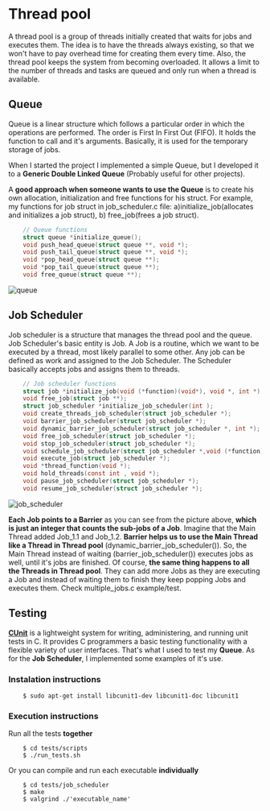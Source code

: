 # Thread pool

A thread pool is a group of threads initially created that waits for jobs and executes them. The idea is to have the threads always existing, 
so that we won't have to pay overhead time for creating them every time. Also, the thread pool keeps the system from becoming overloaded. 
It allows a limit to the number of threads and tasks are queued and only run when a thread is available.

## Queue

Queue is a linear structure which follows a particular order in which the operations are performed. The order is First In First Out (FIFO). 
It holds the function to call and it's arguments. Basically, it is used for the temporary storage of jobs.

When I started the project I implemented a simple Queue, but I developed it to a **Generic Double Linked Queue** (Probably useful for other projects).

A **good approach when someone wants to use the Queue** is to create his own allocation, initialization and free functions for his struct. For example, 
my functions for job struct in job_scheduler.c file: a)initialize_job(allocates and initializes a job struct), b) free_job(frees a job struct).

```c
    // Queue functions
    struct queue *initialize_queue();
    void push_head_queue(struct queue **, void *);
    void push_tail_queue(struct queue **, void *);
    void *pop_head_queue(struct queue **);
    void *pop_tail_queue(struct queue **);
    void free_queue(struct queue **);
```

![queue](https://user-images.githubusercontent.com/48658768/87132434-862def00-c29e-11ea-9921-c21bd3173f19.png)

## Job Scheduler

Job scheduler is a structure that manages the thread pool and the queue. Job Scheduler's basic entity is Job. A Job is a routine, 
which we want to be executed by a thread, most likely parallel to some other. Any job can be defined as work and assigned to the Job Scheduler. 
The Scheduler basically accepts jobs and assigns them to threads.

```c
    // Job scheduler functions
    struct job *initialize_job(void (*function)(void*), void *, int *);
    void free_job(struct job **);
    struct job_scheduler *initialize_job_scheduler(int );
    void create_threads_job_scheduler(struct job_scheduler *);
    void barrier_job_scheduler(struct job_scheduler *);
    void dynamic_barrier_job_scheduler(struct job_scheduler *, int *);
    void free_job_scheduler(struct job_scheduler *);
    void stop_job_scheduler(struct job_scheduler *);
    void schedule_job_scheduler(struct job_scheduler *,void (*function)(void*), void *, int *);
    void execute_job(struct job_scheduler *);
    void *thread_function(void *);
    void hold_threads(const int , void *);
    void pause_job_scheduler(struct job_scheduler *);
    void resume_job_scheduler(struct job_scheduler *);
```

![job_scheduler](https://user-images.githubusercontent.com/48658768/87144687-d4e48480-c2b0-11ea-9f2d-b7486d16820f.png)

**Each Job points to a Barrier** as you can see from the picture above, **which is just an integer that counts the sub-jobs of a Job**.
Imagine that the Main Thread added Job_1.1 and Job_1.2. **Barrier helps us to use the Main Thread like a Thread in Thread pool**
(dynamic_barrier_job_scheduler()). So, the Main Thread instead of waiting (barrier_job_scheduler()) executes jobs as well, until
it's jobs are finished. Of course, **the same thing happens to all the Threads in Thread pool**. They can add more Jobs as they
are executing a Job and instead of waiting them to finish they keep popping Jobs and executes them. Check multiple_jobs.c example/test.

## Testing
[**CUnit**](http://cunit.sourceforge.net/) is a lightweight system for writing, administering, and running unit tests in C. 
It provides C programmers a basic testing functionality with a flexible variety of user interfaces. That's what I used
to test my **Queue**. As for the **Job Scheduler**, I implemented some examples of it's use.

### Instalation instructions

```
    $ sudo apt-get install libcunit1-dev libcunit1-doc libcunit1
```

### Execution instructions

Run all the tests **together**

```
    $ cd tests/scripts
    $ ./run_tests.sh
```

Οr you can compile and run each executable **individually**

```
    $ cd tests/job_scheduler
    $ make
    $ valgrind ./'executable_name'
```